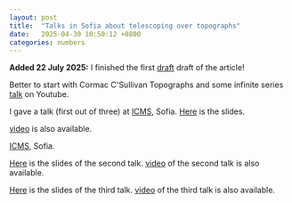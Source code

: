 ```yaml
---
layout: post
title:  "Talks in Sofia about telescoping over topographs"
date:   2025-04-30 10:50:12 +0800
categories: numbers
---
```


**Added 22 July 2025:** I finished the first [draft](/assets/numbers/telescopic.pdf) draft of the article!



Better to start with Cormac C'Sullivan Topographs and some infinite series [talk](https://www.youtube.com/watch?v=1ZtSAlNT810) on Youtube. 


I gave a talk (first out of three) at [ICMS](https://icms.bg/event/three-lectures-on-binary-quadratic-forms-and-conways-topographs-by-nikita-kalinin-part-one/), Sofia.
[Here](/assets/numbers/telescopic_presentation1.pdf) is the slides.

[video](https://youtu.be/z7Pz33JyCuA) is also available.


[ICMS](https://icms.bg/event/three-lectures-on-binary-quadratic-forms-and-conways-topographs-by-nikita-kalinin-part-two/), Sofia.

[Here](/assets/numbers/telescopic_presentation2.pdf) is the slides of the second talk.
[video](https://youtu.be/OtvKQpH6yl8) of the second talk is also available.

[Here](/assets/numbers/telescopic_presentation3.pdf) is the slides of the third talk.
[video](https://www.youtube.com/watch?v=h8YeU-cpqHo) of the third talk is also available.


